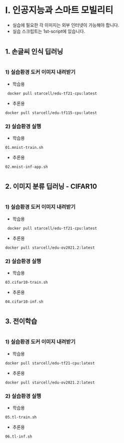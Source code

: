 # I. 인공지능과 스마트 모빌리티
* 실습에 필요한 각 이미지는 외부 인터넷이 가능해야 합니다.
* 실습 스크립트는 1st-script에 있습니다.  
#


## 1. 손글씨 인식 딥러닝
#
### 1) 실습환경 도커 이미지 내려받기

- 학습용
```
 docker pull starcell/edu-tf21-cpu:latest
 ```

- 추론용
```
docker pull starcell/edu-tf115-cpu:latest
```

### 2) 실습환경 실행

- 학습용
```
01.mnist-train.sh
 ```

- 추론용
```
02.mnist-inf-app.sh
```
#
## 2. 이미지 분류 딥러닝 - CIFAR10
#
### 1) 실습환경 도커 이미지 내려받기
- 학습용
```
 docker pull starcell/edu-tf21-cpu:latest
 ```
- 추론용
```
docker pull starcell/edu-ov2021.2:latest
```

### 2) 실습환경 실행
- 학습용
```
03.cifar10-train.sh
```
- 추론용
```
04.cifar10-inf.sh
```
#
## 3. 전이학습
#
### 1) 실습환경 도커 이미지 내려받기
- 학습용
```
docker pull starcell/edu-tf21-cpu:latest
```
- 추론용
```
docker pull starcell/edu-ov2021.2:latest
```

### 2) 실습환경 실행
- 학습용
```
05.tl-train.sh
```
- 추론용
```
06.tl-inf.sh
```